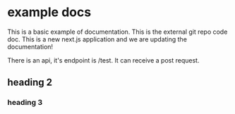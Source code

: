 # example docs

This is a basic example of documentation. This is the external git repo code doc. This is a new next.js application and we are updating the documentation!

There is an api, it's endpoint is /test. It can receive a post request.

## heading 2

### heading 3